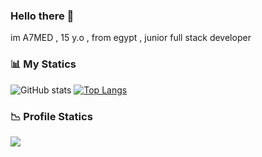 ### Hello there 👋

im A7MED , 15 y.o , from egypt , junior full stack developer 

### 📊 My Statics 

![GitHub stats](https://github-readme-stats.vercel.app/api?username=A7MED6969&show_icons=true&theme=radical)
[![Top Langs](https://github-readme-stats.vercel.app/api/top-langs/?username=A7MED6969&layout=compact&theme=radical)](https://github.com/A7MED6969/github-readme-stats)

### 📉 Profile Statics

![](https://komarev.com/ghpvc/?username=A7MED6969&style=flat-square&color=grey)

